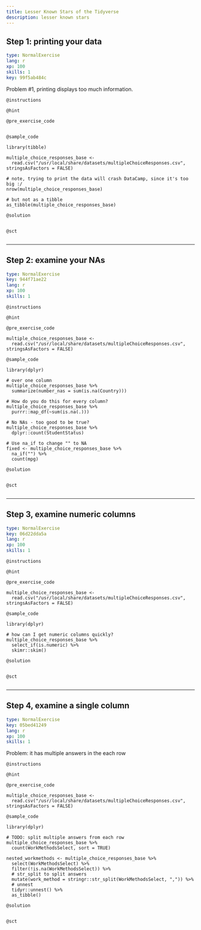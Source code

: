 ```yaml
---
title: Lesser Known Stars of the Tidyverse
description: lesser known stars
---
```


## Step 1: printing your data

```yaml
type: NormalExercise
lang: r
xp: 100
skills: 1
key: 99f5ab484c
```

Problem #1, printing displays too much information.

`@instructions`


`@hint`


`@pre_exercise_code`

```{r}
```

`@sample_code`

```{r}
library(tibble)

multiple_choice_responses_base <- 
  read.csv("/usr/local/share/datasets/multipleChoiceResponses.csv", stringsAsFactors = FALSE)

# note, trying to print the data will crash DataCamp, since it's too big :/
nrow(multiple_choice_responses_base)

# but not as a tibble
as_tibble(multiple_choice_responses_base)
```

`@solution`

```{r}

```

`@sct`

```{r}

```

---
## Step 2: examine your NAs

```yaml
type: NormalExercise
key: 944f71ae22
lang: r
xp: 100
skills: 1
```


`@instructions`

`@hint`

`@pre_exercise_code`
```{r}
multiple_choice_responses_base <- 
  read.csv("/usr/local/share/datasets/multipleChoiceResponses.csv", stringsAsFactors = FALSE)
```

`@sample_code`
```{r}
library(dplyr)

# over one column
multiple_choice_responses_base %>%
  summarize(number_nas = sum(is.na(Country)))

# How do you do this for every column?
multiple_choice_responses_base %>%
  purrr::map_df(~sum(is.na(.)))

# No NAs - too good to be true?
multiple_choice_responses_base %>%
  dplyr::count(StudentStatus)

# Use na_if to change "" to NA
fixed <- multiple_choice_responses_base %>%
  na_if("") %>%
  count(mpg)
```

`@solution`
```{r}

```

`@sct`
```{r}

```

---
## Step 3, examine numeric columns

```yaml
type: NormalExercise
key: 06d22dda5a
lang: r
xp: 100
skills: 1
```


`@instructions`

`@hint`

`@pre_exercise_code`
```{r}
multiple_choice_responses_base <- 
  read.csv("/usr/local/share/datasets/multipleChoiceResponses.csv", stringsAsFactors = FALSE)
```

`@sample_code`
```{r}
library(dplyr)

# how can I get numeric columns quickly?
multiple_choice_responses_base %>%
  select_if(is.numeric) %>%
  skimr::skim()
```

`@solution`
```{r}

```

`@sct`
```{r}

```

---
## Step 4, examine a single column

```yaml
type: NormalExercise
key: 05bed41249
lang: r
xp: 100
skills: 1
```

Problem: it has multiple answers in the each row

`@instructions`

`@hint`

`@pre_exercise_code`
```{r}
multiple_choice_responses_base <- 
  read.csv("/usr/local/share/datasets/multipleChoiceResponses.csv", stringsAsFactors = FALSE)
```

`@sample_code`
```{r}
library(dplyr)

# TODO: split multiple answers from each row
multiple_choice_responses_base %>%
  count(WorkMethodsSelect, sort = TRUE)
  
nested_workmethods <- multiple_choice_responses_base %>%
  select(WorkMethodsSelect) %>%
  filter(!is.na(WorkMethodsSelect)) %>%
  # str_split to split answers
  mutate(work_method = stringr::str_split(WorkMethodsSelect, ",")) %>%
  # unnest
  tidyr::unnest() %>%
  as_tibble()

```

`@solution`
```{r}

```

`@sct`
```{r}

```
